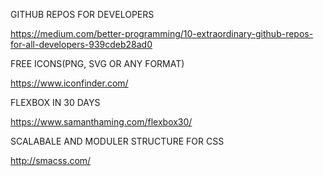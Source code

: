 GITHUB REPOS FOR DEVELOPERS

https://medium.com/better-programming/10-extraordinary-github-repos-for-all-developers-939cdeb28ad0

FREE ICONS(PNG, SVG OR ANY FORMAT)

https://www.iconfinder.com/

FLEXBOX IN 30 DAYS

https://www.samanthaming.com/flexbox30/

SCALABALE AND MODULER STRUCTURE FOR CSS

http://smacss.com/